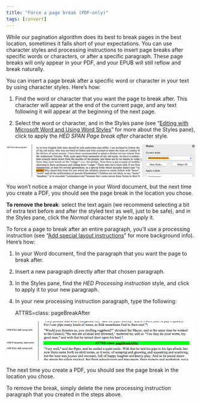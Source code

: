 ```yaml
---
title: "Force a page break (PDF-only)"
tags: [convert]
---
```

 
<html><body><section data-type="chapter" class="hsecchapter" data-hederis-type="hsecchapter" id="force-page-break" data-pi-attrs="id: force-page-break; data-tags: convert;" role="doc-chapter" data-tags="convert" data-author-name=" " data-book-title=" " title="Force a page break (PDF-only)"><p class="hblkp" data-hederis-type="hblkp" id="pBt27duzM">While our pagination algorithm does its best to break pages in the best location, sometimes it falls short of your expectations. You can use character styles and processing instructions to insert page breaks after specific words or characters, or after a specific paragraph. These page breaks will only appear in your PDF, and your EPUB will still reflow and break naturally.</p><section class="hwprsubsection" data-hederis-type="hwprsubsection" id="pF86VHjQp" data-type="subsection" title="Subsection 1"><p class="hblkp" data-hederis-type="hblkp" id="ph7a91Wjs">You can insert a page break after a specific word or character in your text by using character styles. Here&#8217;s how:</p><ol class="hwprnumlist" data-hederis-type="hwprnumlist" id="p8AyQks7O"><li class="hblkoli" data-hederis-type="hblkoli" id="lilhq5m0hG"><p class="hblkoli" data-hederis-type="hblklip" id="pTY7UBF5U">Find the word or character that you want the page to break after. This character will appear at the end of the current page, and any text following it will appear at the beginning of the next page.</p></li><li class="hblkoli" data-hederis-type="hblkoli" id="liRYSWSGtU"><p class="hblkoli" data-hederis-type="hblklip" id="pMIpZUlSB">Select the word or character, and in the Styles pane (see &#8220;<a href="{% link _docs/fine-tune-styles.md %}" data-hederis-type="hspana" id="pGh31pLSH"><span class="Hyperlink" data-hederis-type="hspnspan" id="p5L92ATpD">Editing with Microsoft Word and Using Word Styles</span></a>&#8221; for more about the Styles pane), click to apply the <em data-hederis-type="hspanem" id="pf3kMmYYe">HED SPAN <em class="hspanem" data-hederis-type="hspanem" id="p96Wga7Uo">Page break after </em></em>character style<em class="hspanem" data-hederis-type="hspanem" id="pUGfkL4QJ">.</em></p></li></ol><img data-hederis-type="hblkimg" class="hblkimg" id="ppNWyI7VG" src="/images/forcecharbr.png" data-img-src="/images/forcecharbr.png"/><p class="hblkp" data-hederis-type="hblkp" id="pRT83ZNl5">You won&#8217;t notice a major change in your Word document, but the next time you create a PDF, you should see the page break in the location you chose.</p><p class="hblkp" data-hederis-type="hblkp" id="pdgqSuRqY"><strong data-hederis-type="hspanstrong" id="p5fyJB2DH">To remove the break</strong>: select the text again (we recommend selecting a bit of extra text before and after the styled text as well, just to be safe), and in the Styles pane, click the <em class="hspanem" data-hederis-type="hspanem" id="p1rz3G49a">Normal</em> character style to apply it.</p></section><section class="hwprsubsection" data-hederis-type="hwprsubsection" id="pwFWG985Y" data-type="subsection" title="Subsection 2"><p class="hblkp" data-hederis-type="hblkp" id="poiSAZiNn">To force a page to break after an entire paragraph, you&#8217;ll use a processing instruction (see &#8220;<a href="{% link _docs/custom-design.md %}" data-hederis-type="hspana" id="pJT2n2gVi"><span class="Hyperlink" data-hederis-type="hspnspan" id="pNN9uuzMn">Add special layout instructions</span></a>&#8221; for more background info). Here&#8217;s how:</p><ol class="hwprnumlist" data-hederis-type="hwprnumlist" id="pqzggkkcC"><li class="hblkoli" data-hederis-type="hblkoli" id="li7ks9PNX3"><p class="hblkoli" data-hederis-type="hblklip" id="p1jEkvRDG">In your Word document, find the paragraph that you want the page to break after.</p></li><li class="hblkoli" data-hederis-type="hblkoli" id="liM1BKFZKJ"><p class="hblkoli" data-hederis-type="hblklip" id="pSXcr2L66">Insert a new paragraph directly after that chosen paragraph.</p></li><li class="hblkoli" data-hederis-type="hblkoli" id="liuQIWMGH2"><p class="hblkoli" data-hederis-type="hblklip" id="pLaQmhs8p">In the Styles pane, find the <em class="hspanem" data-hederis-type="hspanem" id="pXFOXGY7Q">HED Processing instruction</em> style, and click to apply it to your new paragraph.</p></li><li class="hblkoli" data-hederis-type="hblkoli" id="li3pe4xbrH"><p class="hblkoli" data-hederis-type="hblklip" id="pEUkMZVgM">In your new processing instruction paragraph, type the following:</p><div class="hwprliteral" data-hederis-type="hwprliteral" id="p6kPhlV9J" data-type="programlisting" role="doc-example"><p class="hblkp" data-hederis-type="hblkp" id="pmdBQfC9A">ATTRS=class: pageBreakAfter</p></div></li></ol><img data-hederis-type="hblkimg" class="hblkimg" id="pK31Gi8C9" src="/images/forcebr.png" data-img-src="/images/forcebr.png"/><p class="hblkp" data-hederis-type="hblkp" id="pCcJMKQCI">The next time you create a PDF, you should see the page break in the location you chose.</p><p class="hblkp" data-hederis-type="hblkp" id="p8jHpMVCJ">To remove the break, simply delete the new processing instruction paragraph that you created in the steps above.</p></section></section></body></html>
